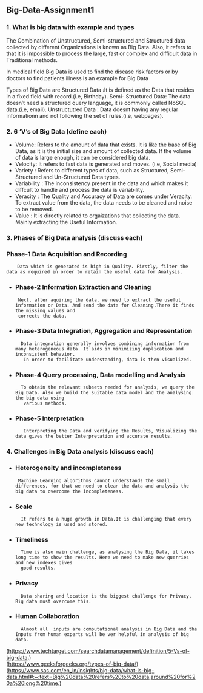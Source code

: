 ## Big-Data-Assignment1
### 1. What is big data with example and types

The Combination of Unstructured, Semi-structured and Structured data collected by different Organizations is known as Big Data. Also, it refers to that it is impossible to process the large, fast or complex and difficult data in Traditional methods.

In  medical field Big Data is used to find the disease risk factors or by doctors to find patients illness is an example for Big Data

Types of Big Data are 
Structured Data :It is defined as the Data that resides in a fixed field with record.(i.e, Birthday). 
Semi- Structured Data: The data doesn’t need a structured query language, it is commonly called NoSQL data.(i.e, email). 
Unstructutred Data : Data doesnt having any regular informationn and not following the set of rules.(i.e, webpages).


### 2. 6 ‘V’s of Big Data (define each)

- Volume:  Refers to the amount of data that exists. It is like the base of Big Data, as it is the initial size and amount of collected data. If the volume of data 
           is large enough, it can be considered big data.
- Velocity: It refers to fast data is generated and moves. (i.e, Social media)
- Variety : Refers to different types of data, such as Structured, Semi-Structured and Un-Structured Data types.
- Variability :  The inconsistency present in the data and which makes it diffcult to handle and process the data is variability.
- Veracity : The Quality and Accuracy of Data are comes under Veracity. To extract value from the data, the data needs to be cleaned and noise to be removed.
- Value : It is directly related to orgaizations that collecting the data. Mainly extracting the Useful Information.
  

### 3. Phases of Big Data analysis (discuss each)
 ### Phase-1 Data Acquisition and Recording
        Data which is generated is high in Quality. Firstly, filter the data as required in order to retain the useful data for Analysis. 
- ### Phase-2 Information Extraction and Cleaning
       Next, after aquiring the data, we need to extract the useful information or Data. And send the data for Cleaning.There it finds the missing values and 
       corrects the data. 
- ### Phase-3 Data Integration, Aggregation and Representation
        Data integration generally involves combining information from many heterogeneous data. It aids in minimizing duplication and inconsistent behavior. 
         In order to facilitate understanding, data is then visualized.
- ### Phase-4 Query processing, Data modelling and  Analysis
        To obtain the relevant subsets needed for analysis, we query the Big Data. Also we build the suitable data model and the analysing the big data using 
         various methods.   
- ### Phase-5 Interpretation
         Interpreting the Data and verifying the Results, Visualizing the data gives the better Interpretation and accurate results.

  

### 4. Challenges in Big Data analysis (discuss each)
 - ### Heterogeneity and incompleteness
        Machine Learning algorithms cannot understands the small differences, for that we need to clean the data and analysis the big data to overcome the incompleteness.   
- ### Scale
        It refers to a huge growth in Data.It is challenging that every new technology is used and stored.
- ### Timeliness
        Time is also main challenge, as analysing the Big Data, it takes long time to show the results. Here we need to make new querries and new indexes gives 
        good results. 
- ### Privacy
        Data sharing and location is the biggest challenge for Privacy, Big data must overcome this. 
- ### Human Collaboration
        Almost all  inputs are computational analysis in Big Data and the Inputs from human experts will be ver helpful in analysis of big data.




(https://www.techtarget.com/searchdatamanagement/definition/5-Vs-of-big-data.)     
(https://www.geeksforgeeks.org/types-of-big-data/)
(https://www.sas.com/en_in/insights/big-data/what-is-big-data.html#:~:text=Big%20data%20refers%20to%20data,around%20for%20a%20long%20time.)
